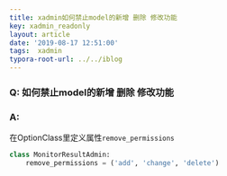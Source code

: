 ```yaml
---
title: xadmin如何禁止model的新增 删除 修改功能
key: xadmin_readonly
layout: article
date: '2019-08-17 12:51:00'
tags:  xadmin
typora-root-url: ../../iblog
---
```


### Q: 如何禁止model的新增 删除 修改功能

### A:

在OptionClass里定义属性`remove_permissions`

```python
class MonitorResultAdmin:
    remove_permissions = ('add', 'change', 'delete')

```

### 
